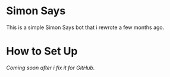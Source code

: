 # Simon Says
This is a simple Simon Says bot that i rewrote a few months ago.

# How to Set Up
*Coming soon after i fix it for GitHub.*
